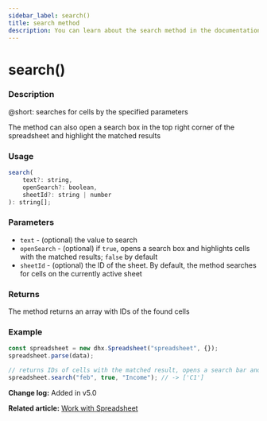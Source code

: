 ```yaml
---
sidebar_label: search()
title: search method
description: You can learn about the search method in the documentation of the DHTMLX JavaScript Spreadsheet library. Browse developer guides and API reference, try out code examples and live demos, and download a free 30-day evaluation version of DHTMLX Spreadsheet.
---
```


# search()

### Description

@short: searches for cells by the specified parameters

The method can also open a search box in the top right corner of the spreadsheet and highlight the matched results

### Usage

~~~js
search( 
    text?: string,
    openSearch?: boolean, 
    sheetId?: string | number
): string[];
~~~

### Parameters

- `text` - (optional) the value to search
- `openSearch` - (optional) if `true`, opens a search box and highlights cells with the matched results; `false` by default
- `sheetId` - (optional) the ID of the sheet. By default, the method searches for cells on the currently active sheet

### Returns

The method returns an array with IDs of the found cells

### Example

~~~jsx {5}
const spreadsheet = new dhx.Spreadsheet("spreadsheet", {});
spreadsheet.parse(data);

// returns IDs of cells with the matched result, opens a search bar and highlights the found cells
spreadsheet.search("feb", true, "Income"); // -> ['C1']
~~~

**Change log:** Added in v5.0

**Related article:** [Work with Spreadsheet](working_with_ssheet.md#searching-for-data)
